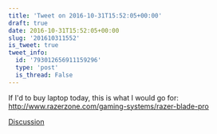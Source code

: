 ```yaml
---
title: 'Tweet on 2016-10-31T15:52:05+00:00'
draft: true
date: 2016-10-31T15:52:05+00:00
slug: '201610311552'
is_tweet: true
tweet_info:
  id: '793012656911159296'
  type: 'post'
  is_thread: False
---
```




If I'd to buy laptop today, this is what I would go for: <http://www.razerzone.com/gaming-systems/razer-blade-pro>

[Discussion](https://x.com/sytelus/status/793012656911159296)
